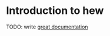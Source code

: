 # Introduction to hew

TODO: write [great documentation](http://jacobian.org/writing/what-to-write/)
